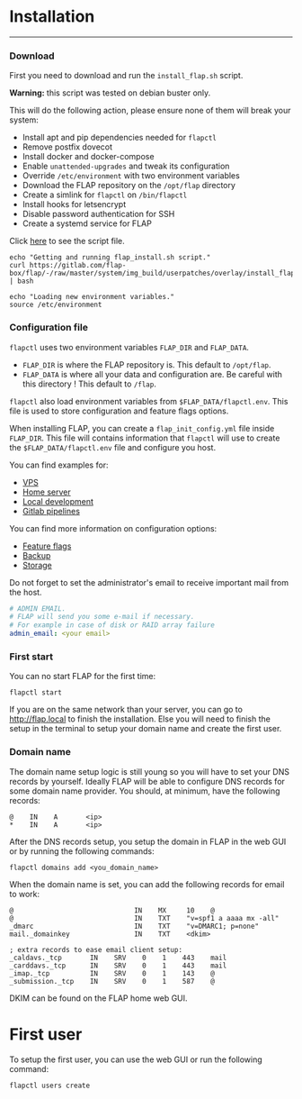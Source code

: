 # Installation

---

### Download

First you need to download and run the `install_flap.sh` script.

**Warning:** this script was tested on debian buster only.

This will do the following action, please ensure none of them will break your system:

-   Install apt and pip dependencies needed for `flapctl`
-   Remove postfix dovecot
-   Install docker and docker-compose
-   Enable `unattended-upgrades` and tweak its configuration
-   Override `/etc/environment` with two environment variables
-   Download the FLAP repository on the `/opt/flap` directory
-   Create a simlink for `flapctl` on `/bin/flapctl`
-   Install hooks for letsencrypt
-   Disable password authentication for SSH
-   Create a systemd service for FLAP

Click [here](https://gitlab.com/flap-box/flap/-/raw/master/system/img_build/userpatches/overlay/install_flap.sh) to see the script file.

```shell
echo "Getting and running flap_install.sh script."
curl https://gitlab.com/flap-box/flap/-/raw/master/system/img_build/userpatches/overlay/install_flap.sh | bash

echo "Loading new environment variables."
source /etc/environment
```

### Configuration file

`flapctl` uses two environment variables `FLAP_DIR` and `FLAP_DATA`.

-   `FLAP_DIR` is where the FLAP repository is. This default to `/opt/flap`.
-   `FLAP_DATA` is where all your data and configuration are. Be careful with this directory ! This default to `/flap`.

`flapctl` also load environment variables from `$FLAP_DATA/flapctl.env`. This file is used to store configuration and feature flags options.

When installing FLAP, you can create a `flap_init_config.yml` file inside `FLAP_DIR`. This file will contains information that `flapctl` will use to create the `$FLAP_DATA/flapctl.env` file and configure you host.

You can find examples for:

-   [VPS](https://gitlab.com/flap-box/flap/-/tree/master/system/plaforms_init_config/flap_init_config.vps.yml)
-   [Home server](https://gitlab.com/flap-box/flap/-/tree/master/system/plaforms_init_config/flap_init_config.xu4.yml)
-   [Local development](https://gitlab.com/flap-box/flap/-/tree/master/system/plaforms_init_config/flap_init_config.local.yml)
-   [Gitlab pipelines](https://gitlab.com/flap-box/flap/-/tree/master/system/plaforms_init_config/flap_init_config.pipeline.yml)

You can find more information on configuration options:

-   [Feature flags](https://gitlab.com/flap-box/flap/-/blob/master/system/docs/feature_flags.md)
-   [Backup](https://gitlab.com/flap-box/flap/-/blob/master/system/docs/backup.md)
-   [Storage](https://gitlab.com/flap-box/flap/-/blob/master/system/docs/storage.md)

Do not forget to set the administrator's email to receive important mail from the host.

```yaml
# ADMIN EMAIL.
# FLAP will send you some e-mail if necessary.
# For example in case of disk or RAID array failure
admin_email: <your email>
```

### First start

You can no start FLAP for the first time:

```shell
flapctl start
```

If you are on the same network than your server, you can go to http://flap.local to finish the installation. Else you will need to finish the setup in the terminal to setup your domain name and create the first user.

### Domain name

The domain name setup logic is still young so you will have to set your DNS records by yourself. Ideally FLAP will be able to configure DNS records for some domain name provider. You should, at minimum, have the following records:

```
@    IN    A       <ip>
*    IN    A       <ip>
```

After the DNS records setup, you setup the domain in FLAP in the web GUI or by running the following commands:

```shell
flapctl domains add <you_domain_name>
```

When the domain name is set, you can add the following records for email to work:

```
@                              IN    MX     10    @
@                              IN    TXT    "v=spf1 a aaaa mx -all"
_dmarc                         IN    TXT    "v=DMARC1; p=none"
mail._domainkey                IN    TXT    <dkim>

; extra records to ease email client setup:
_caldavs._tcp       IN    SRV    0    1    443    mail
_carddavs._tcp      IN    SRV    0    1    443    mail
_imap._tcp          IN    SRV    0    1    143    @
_submission._tcp    IN    SRV    0    1    587    @
```

DKIM can be found on the FLAP home web GUI.

# First user

To setup the first user, you can use the web GUI or run the following command:

```shell
flapctl users create
```
